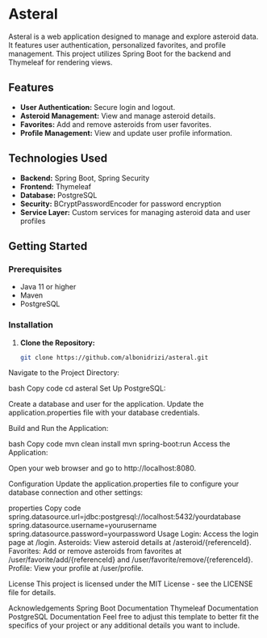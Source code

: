 # Asteral

Asteral is a web application designed to manage and explore asteroid data. It features user authentication, personalized favorites, and profile management. This project utilizes Spring Boot for the backend and Thymeleaf for rendering views.

## Features

- **User Authentication:** Secure login and logout.
- **Asteroid Management:** View and manage asteroid details.
- **Favorites:** Add and remove asteroids from user favorites.
- **Profile Management:** View and update user profile information.

## Technologies Used

- **Backend:** Spring Boot, Spring Security
- **Frontend:** Thymeleaf
- **Database:** PostgreSQL
- **Security:** BCryptPasswordEncoder for password encryption
- **Service Layer:** Custom services for managing asteroid data and user profiles

## Getting Started

### Prerequisites

- Java 11 or higher
- Maven
- PostgreSQL

### Installation

1. **Clone the Repository:**

   ```bash
   git clone https://github.com/albonidrizi/asteral.git

Navigate to the Project Directory:

bash
Copy code
cd asteral
Set Up PostgreSQL:

Create a database and user for the application. Update the application.properties file with your database credentials.

Build and Run the Application:

bash
Copy code
mvn clean install
mvn spring-boot:run
Access the Application:

Open your web browser and go to http://localhost:8080.

Configuration
Update the application.properties file to configure your database connection and other settings:

properties
Copy code
spring.datasource.url=jdbc:postgresql://localhost:5432/yourdatabase
spring.datasource.username=yourusername
spring.datasource.password=yourpassword
Usage
Login: Access the login page at /login.
Asteroids: View asteroid details at /asteroid/{referenceId}.
Favorites: Add or remove asteroids from favorites at /user/favorite/add/{referenceId} and /user/favorite/remove/{referenceId}.
Profile: View your profile at /user/profile.



License
This project is licensed under the MIT License - see the LICENSE file for details.

Acknowledgements
Spring Boot Documentation
Thymeleaf Documentation
PostgreSQL Documentation
Feel free to adjust this template to better fit the specifics of your project or any additional details you want to include.

